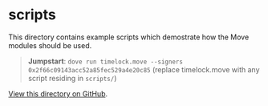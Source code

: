 # scripts
This directory contains example scripts which demostrate how the Move modules should be used.

> **Jumpstart**: `dove run timelock.move --signers 0x2f66c09143acc52a85fec529a4e20c85` (replace timelock.move with any script residing in `scripts/`)

[View this directory on GitHub](https://github.com/taoheorg/taohe/tree/master/scripts).